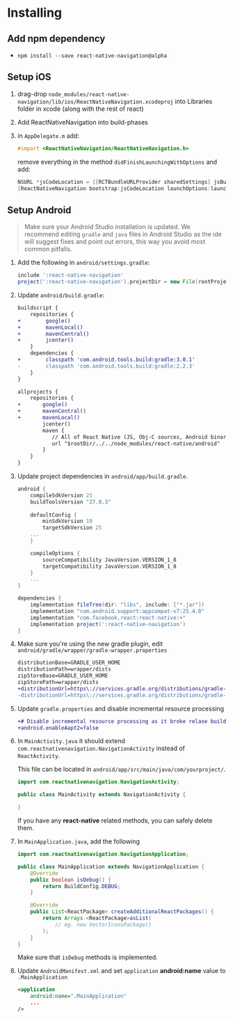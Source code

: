 # Installing

## Add npm dependency
* `npm install --save react-native-navigation@alpha`

## Setup iOS
1. drag-drop `node_modules/react-native-navigation/lib/ios/ReactNativeNavigation.xcodeproj` into Libraries folder in xcode (along with the rest of react)

2. Add ReactNativeNavigation into build-phases

3. in `AppDelegate.m` add:
  
	```objectivec
	#import <ReactNativeNavigation/ReactNativeNavigation.h>
	```

	remove everything in the method `didFinishLaunchingWithOptions` and add:

    ```objectivec
    NSURL *jsCodeLocation = [[RCTBundleURLProvider sharedSettings] jsBundleURLForBundleRoot:@"index.ios" fallbackResource:nil];
    [ReactNativeNavigation bootstrap:jsCodeLocation launchOptions:launchOptions];
    ```

## Setup Android

> Make sure your Android Studio installation is updated. We recommend editing `gradle` and `java` files in Android Studio as the ide will suggest fixes and point out errors, this way you avoid most common pitfalls.

1. Add the following in `android/settings.gradle`:

	```groovy
	include ':react-native-navigation'
	project(':react-native-navigation').projectDir = new File(rootProject.projectDir, '../node_modules/react-native-navigation/lib/android/app/')
	```

2. Update `android/build.gradle`:

	```diff
	buildscript {
	    repositories {
	+        google()
	+        mavenLocal()
	+        mavenCentral()
	+        jcenter()
	    }
	    dependencies {
	+        classpath 'com.android.tools.build:gradle:3.0.1'
	-        classpath 'com.android.tools.build:gradle:2.2.3'
	    }
	}
	
	allprojects {
	    repositories {
	+		google()
	+		mavenCentral()
	+		mavenLocal()
			jcenter()
			maven {
	           // All of React Native (JS, Obj-C sources, Android binaries) is installed from npm
	           url "$rootDir/../../node_modules/react-native/android"
			}
		}
	}
	```

3. Update project dependencies in `android/app/build.gradle`.

	```groovy
	android {
	    compileSdkVersion 25
	    buildToolsVersion "27.0.3"
	    
	    defaultConfig {
	        minSdkVersion 19
	        targetSdkVersion 25
		...
	    }
	
	    compileOptions {
	        sourceCompatibility JavaVersion.VERSION_1_8
	        targetCompatibility JavaVersion.VERSION_1_8
	    }
	    ...
	}
	
	dependencies {
	    implementation fileTree(dir: "libs", include: ["*.jar"])
	    implementation "com.android.support:appcompat-v7:25.4.0"
	    implementation "com.facebook.react:react-native:+"
	    implementation project(':react-native-navigation')
	}
	```
	
4. Make sure you're using the new gradle plugin, edit `android/gradle/wrapper/gradle-wrapper.properties`

	```diff
	distributionBase=GRADLE_USER_HOME
	distributionPath=wrapper/dists
	zipStoreBase=GRADLE_USER_HOME
	zipStorePath=wrapper/dists
	+distributionUrl=https\://services.gradle.org/distributions/gradle-4.4-all.zip
	-distributionUrl=https\://services.gradle.org/distributions/gradle-2.14.1-all.zip
	```

5. Update `gradle.properties` and disable incremental resource processing

	```diff
	+# Disable incremental resource processing as it broke relase build
	+android.enableAapt2=false
	```

6. In `MainActivity.java` it should extend `com.reactnativenavigation.NavigationActivity` instead of `ReactActivity`.

	This file can be located in `android/app/src/main/java/com/yourproject/`.

	```java
	import com.reactnativenavigation.NavigationActivity;

	public class MainActivity extends NavigationActivity {

	}
	```

	If you have any **react-native** related methods, you can safely delete them.

7. In `MainApplication.java`, add the following
	
	```java
	import com.reactnativenavigation.NavigationApplication;

	public class MainApplication extends NavigationApplication {
		@Override
		public boolean isDebug() {
			return BuildConfig.DEBUG;
		}

		@Override
		public List<ReactPackage> createAdditionalReactPackages() {
			return Arrays.<ReactPackage>asList(
				// eg. new VectorIconsPackage()
			);
		}
 	}
	```
    Make sure that `isDebug` methods is implemented.

8. Update `AndroidManifest.xml` and set `application` **android:name** value to `.MainApplication`
	
	```xml
	<application
		android:name=".MainApplication"
		...
	/>
	```
